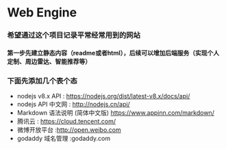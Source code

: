 # Web Engine
### 希望通过这个项目记录平常经常用到的网站
#### 第一步先建立静态内容（readme或者html），后续可以增加后端服务（实现个人定制、周边雷达、智能推荐等）

### 下面先添加几个表个态
* nodejs v8.x API  : https://nodejs.org/dist/latest-v8.x/docs/api/
* nodejs API 中文网 : http://nodejs.cn/api/
* Markdown 语法说明 (简体中文版) https://www.appinn.com/markdown/
* 腾讯云 : https://cloud.tencent.com/
* 微博开放平台 :http://open.weibo.com
* godaddy 域名管理 :godaddy.com
